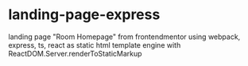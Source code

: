 # landing-page-express
landing page "Room Homepage" from frontendmentor using webpack, express, ts, react as static html template engine with ReactDOM.Server.renderToStaticMarkup 
